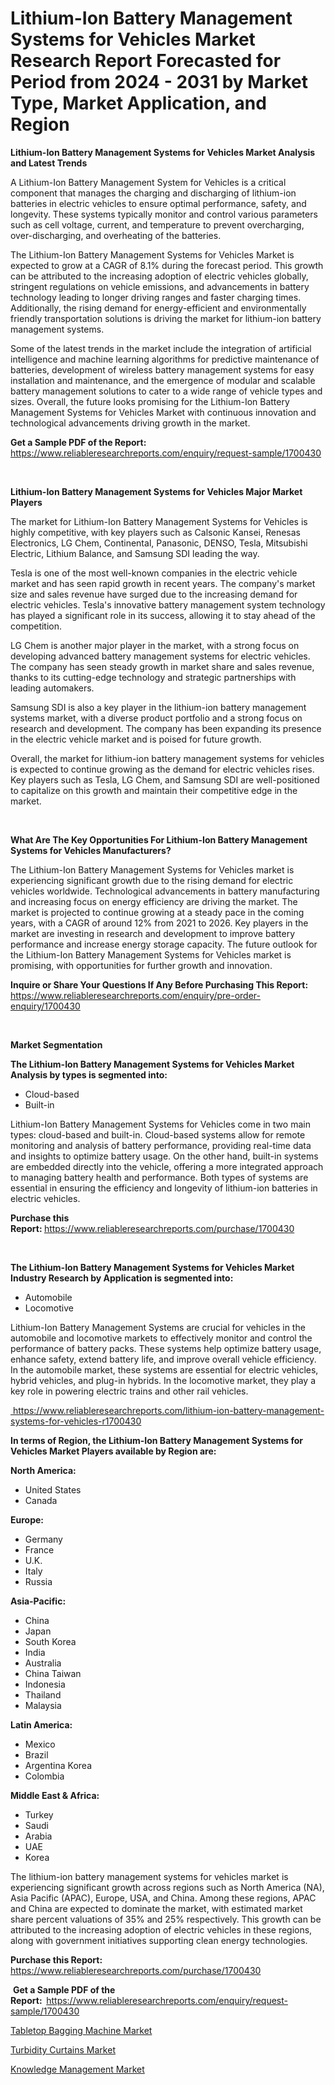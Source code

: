<p><h1>Lithium-Ion Battery Management Systems for Vehicles Market Research Report Forecasted for Period from 2024 -  2031 by Market Type, Market Application, and Region</h1></p><p><strong>Lithium-Ion Battery Management Systems for Vehicles Market Analysis and Latest Trends</strong></p>
<p><p>A Lithium-Ion Battery Management System for Vehicles is a critical component that manages the charging and discharging of lithium-ion batteries in electric vehicles to ensure optimal performance, safety, and longevity. These systems typically monitor and control various parameters such as cell voltage, current, and temperature to prevent overcharging, over-discharging, and overheating of the batteries.</p><p>The Lithium-Ion Battery Management Systems for Vehicles Market is expected to grow at a CAGR of 8.1% during the forecast period. This growth can be attributed to the increasing adoption of electric vehicles globally, stringent regulations on vehicle emissions, and advancements in battery technology leading to longer driving ranges and faster charging times. Additionally, the rising demand for energy-efficient and environmentally friendly transportation solutions is driving the market for lithium-ion battery management systems.</p><p>Some of the latest trends in the market include the integration of artificial intelligence and machine learning algorithms for predictive maintenance of batteries, development of wireless battery management systems for easy installation and maintenance, and the emergence of modular and scalable battery management solutions to cater to a wide range of vehicle types and sizes. Overall, the future looks promising for the Lithium-Ion Battery Management Systems for Vehicles Market with continuous innovation and technological advancements driving growth in the market.</p></p>
<p><strong>Get a Sample PDF of the Report:&nbsp;</strong> <a href="https://www.reliableresearchreports.com/enquiry/request-sample/1700430">https://www.reliableresearchreports.com/enquiry/request-sample/1700430</a></p>
<p>&nbsp;</p>
<p><strong>Lithium-Ion Battery Management Systems for Vehicles Major Market Players</strong></p>
<p><p>The market for Lithium-Ion Battery Management Systems for Vehicles is highly competitive, with key players such as Calsonic Kansei, Renesas Electronics, LG Chem, Continental, Panasonic, DENSO, Tesla, Mitsubishi Electric, Lithium Balance, and Samsung SDI leading the way.</p><p>Tesla is one of the most well-known companies in the electric vehicle market and has seen rapid growth in recent years. The company's market size and sales revenue have surged due to the increasing demand for electric vehicles. Tesla's innovative battery management system technology has played a significant role in its success, allowing it to stay ahead of the competition.</p><p>LG Chem is another major player in the market, with a strong focus on developing advanced battery management systems for electric vehicles. The company has seen steady growth in market share and sales revenue, thanks to its cutting-edge technology and strategic partnerships with leading automakers.</p><p>Samsung SDI is also a key player in the lithium-ion battery management systems market, with a diverse product portfolio and a strong focus on research and development. The company has been expanding its presence in the electric vehicle market and is poised for future growth.</p><p>Overall, the market for lithium-ion battery management systems for vehicles is expected to continue growing as the demand for electric vehicles rises. Key players such as Tesla, LG Chem, and Samsung SDI are well-positioned to capitalize on this growth and maintain their competitive edge in the market.</p></p>
<p>&nbsp;</p>
<p><strong>What Are The Key Opportunities For Lithium-Ion Battery Management Systems for Vehicles Manufacturers?</strong></p>
<p><p>The Lithium-Ion Battery Management Systems for Vehicles market is experiencing significant growth due to the rising demand for electric vehicles worldwide. Technological advancements in battery manufacturing and increasing focus on energy efficiency are driving the market. The market is projected to continue growing at a steady pace in the coming years, with a CAGR of around 12% from 2021 to 2026. Key players in the market are investing in research and development to improve battery performance and increase energy storage capacity. The future outlook for the Lithium-Ion Battery Management Systems for Vehicles market is promising, with opportunities for further growth and innovation.</p></p>
<p><strong>Inquire or Share Your Questions If Any Before Purchasing This Report:</strong> <a href="https://www.reliableresearchreports.com/enquiry/pre-order-enquiry/1700430">https://www.reliableresearchreports.com/enquiry/pre-order-enquiry/1700430</a></p>
<p>&nbsp;</p>
<p><strong>Market Segmentation</strong></p>
<p><strong>The Lithium-Ion Battery Management Systems for Vehicles Market Analysis by types is segmented into:</strong></p>
<p><ul><li>Cloud-based</li><li>Built-in</li></ul></p>
<p><p>Lithium-Ion Battery Management Systems for Vehicles come in two main types: cloud-based and built-in. Cloud-based systems allow for remote monitoring and analysis of battery performance, providing real-time data and insights to optimize battery usage. On the other hand, built-in systems are embedded directly into the vehicle, offering a more integrated approach to managing battery health and performance. Both types of systems are essential in ensuring the efficiency and longevity of lithium-ion batteries in electric vehicles.</p></p>
<p><strong>Purchase this Report:&nbsp;</strong><a href="https://www.reliableresearchreports.com/purchase/1700430">https://www.reliableresearchreports.com/purchase/1700430</a></p>
<p>&nbsp;</p>
<p><strong>The Lithium-Ion Battery Management Systems for Vehicles Market Industry Research by Application is segmented into:</strong></p>
<p><ul><li>Automobile</li><li>Locomotive</li></ul></p>
<p><p>Lithium-Ion Battery Management Systems are crucial for vehicles in the automobile and locomotive markets to effectively monitor and control the performance of battery packs. These systems help optimize battery usage, enhance safety, extend battery life, and improve overall vehicle efficiency. In the automobile market, these systems are essential for electric vehicles, hybrid vehicles, and plug-in hybrids. In the locomotive market, they play a key role in powering electric trains and other rail vehicles.</p></p>
<p><a href="https://www.reliableresearchreports.com/lithium-ion-battery-management-systems-for-vehicles-r1700430">&nbsp;https://www.reliableresearchreports.com/lithium-ion-battery-management-systems-for-vehicles-r1700430</a></p>
<p><strong>In terms of Region, the Lithium-Ion Battery Management Systems for Vehicles Market Players available by Region are:</strong></p>
<p>
    <p> <strong> North America: </strong>
        <ul>
            <li>United States</li>
            <li>Canada</li>
        </ul>
        </p> 
    <p> <strong> Europe: </strong>
        <ul>
            <li>Germany</li>
            <li>France</li>
            <li>U.K.</li>
            <li>Italy</li>
            <li>Russia</li>
        </ul>
        </p> 
    <p> <strong> Asia-Pacific: </strong>
        <ul>
            <li>China</li>
            <li>Japan</li>
            <li>South Korea</li>
            <li>India</li>
            <li>Australia</li>
            <li>China Taiwan</li>
            <li>Indonesia</li>
            <li>Thailand</li>
            <li>Malaysia</li>
        </ul>
        </p> 
    <p> <strong> Latin America: </strong>
        <ul>
            <li>Mexico</li>
            <li>Brazil</li>
            <li>Argentina Korea</li>
            <li>Colombia</li>
        </ul>
        </p> 
    <p> <strong> Middle East & Africa: </strong>
        <ul>
            <li>Turkey</li>
            <li>Saudi</li>
            <li>Arabia</li>
            <li>UAE</li>
            <li>Korea</li>
        </ul>
    </p>
    </p>
<p><p>The lithium-ion battery management systems for vehicles market is experiencing significant growth across regions such as North America (NA), Asia Pacific (APAC), Europe, USA, and China. Among these regions, APAC and China are expected to dominate the market, with estimated market share percent valuations of 35% and 25% respectively. This growth can be attributed to the increasing adoption of electric vehicles in these regions, along with government initiatives supporting clean energy technologies.</p></p>
<p><strong>Purchase this Report: </strong><a href="https://www.reliableresearchreports.com/purchase/1700430">https://www.reliableresearchreports.com/purchase/1700430</a></p>
<p>&nbsp;<strong>Get a Sample PDF of the Report:&nbsp;&nbsp;</strong><a href="https://www.reliableresearchreports.com/enquiry/request-sample/1700430">https://www.reliableresearchreports.com/enquiry/request-sample/1700430</a></p>
<p><strong></strong></p>
<p><p><a href="https://www.linkedin.com/pulse/tabletop-bagging-machine-market-exploring-share-trends-future-xmtcf?trackingId=nGCVDBR8%2BPLAYk9Umsws1w%3D%3D">Tabletop Bagging Machine Market</a></p><p><a href="https://www.linkedin.com/pulse/decoding-turbidity-curtains-market-metrics-share-trends-growth-wlksf?trackingId=KaGvxKyS0aX4WRzA0SA1Gw%3D%3D">Turbidity Curtains Market</a></p><p><a href="https://github.com/RickHolmes3/Market-Research-Report-List-4/blob/main/knowledge-management-market.md">Knowledge Management Market</a></p></p>